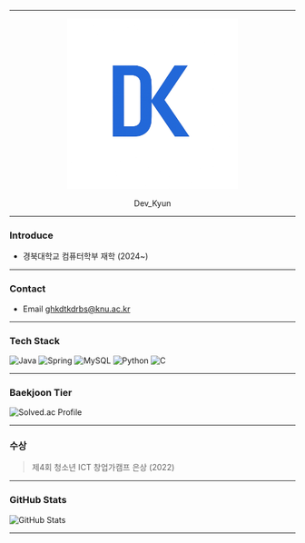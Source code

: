 <!-- dev.Kyun 로고 이미지 -->

---
<p align="center">
  <img src="https://github.com/Kyun-h/asset/blob/main/DKgithub.png?raw=true" width="300"/>
</p>

<p align="center">Dev_Kyun</p>

---

### Introduce

- 경북대학교 컴퓨터학부 재학 (2024~)

---

### Contact

- Email ghkdtkdrbs@knu.ac.kr

---


### Tech Stack

![Java](https://img.shields.io/badge/Java-007396?style=for-the-badge&logo=openjdk&logoColor=white)
![Spring](https://img.shields.io/badge/Spring-6DB33F?style=for-the-badge&logo=spring&logoColor=white)
![MySQL](https://img.shields.io/badge/MySQL-4479A1?style=for-the-badge&logo=mysql&logoColor=white)
![Python](https://img.shields.io/badge/Python-3776AB?style=for-the-badge&logo=python&logoColor=white)
![C](https://img.shields.io/badge/C-00599C?style=for-the-badge&logo=c&logoColor=white)

---
### Baekjoon Tier

![Solved.ac Profile](http://mazassumnida.wtf/api/v2/generate_badge?boj=ghkdtkdrbs)

---

### 수상

> 제4회 청소년 ICT 창업가캠프 은상 (2022)

---


### GitHub Stats


![GitHub Stats](https://github-readme-stats.vercel.app/api?username=Kyun-h&show_icons=true&theme=tokyonight)


--- 
